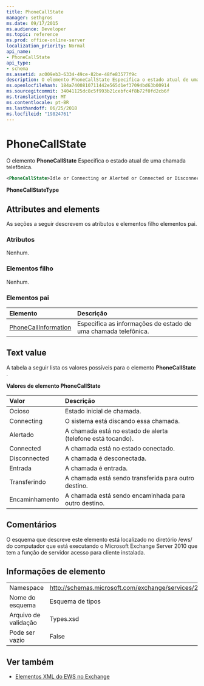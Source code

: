 ```yaml
---
title: PhoneCallState
manager: sethgros
ms.date: 09/17/2015
ms.audience: Developer
ms.topic: reference
ms.prod: office-online-server
localization_priority: Normal
api_name:
- PhoneCallState
api_type:
- schema
ms.assetid: ac009eb3-6334-49ce-82be-48fe83577f9c
description: O elemento PhoneCallState Especifica o estado atual de uma chamada telefônica.
ms.openlocfilehash: 184a7400810711442e565d1ef37094bd63b00914
ms.sourcegitcommit: 34041125dc8c5f993b21cebfc4f8b72f0fd2cb6f
ms.translationtype: MT
ms.contentlocale: pt-BR
ms.lasthandoff: 06/25/2018
ms.locfileid: "19824761"
---
```

# <a name="phonecallstate"></a>PhoneCallState

O elemento **PhoneCallState** Especifica o estado atual de uma chamada telefônica. 
  
```xml
<PhoneCallState>Idle or Connecting or Alerted or Connected or Disconnected or Incoming or Transferring or Forwarding</PhoneCallState>
```

 **PhoneCallStateType**
## <a name="attributes-and-elements"></a>Attributes and elements

As seções a seguir descrevem os atributos e elementos filho elementos pai.
  
### <a name="attributes"></a>Atributos

Nenhum.
  
### <a name="child-elements"></a>Elementos filho

Nenhum.
  
### <a name="parent-elements"></a>Elementos pai

|**Elemento**|**Descrição**|
|:-----|:-----|
|[PhoneCallInformation](phonecallinformation.md) <br/> |Especifica as informações de estado de uma chamada telefônica.  <br/> |
   
## <a name="text-value"></a>Text value

A tabela a seguir lista os valores possíveis para o elemento **PhoneCallState** . 
  
**Valores de elemento PhoneCallState**

|**Valor**|**Descrição**|
|:-----|:-----|
|Ocioso  <br/> |Estado inicial de chamada.  <br/> |
|Connecting  <br/> |O sistema está discando essa chamada.  <br/> |
|Alertado  <br/> |A chamada está no estado de alerta (telefone está tocando).  <br/> |
|Connected  <br/> |A chamada está no estado conectado.  <br/> |
|Disconnected  <br/> |A chamada é desconectada.  <br/> |
|Entrada  <br/> |A chamada é entrada.  <br/> |
|Transferindo  <br/> |A chamada está sendo transferida para outro destino.  <br/> |
|Encaminhamento  <br/> |A chamada está sendo encaminhada para outro destino.  <br/> |
   
## <a name="remarks"></a>Comentários

O esquema que descreve este elemento está localizado no diretório /ews/ do computador que está executando o Microsoft Exchange Server 2010 que tem a função de servidor acesso para cliente instalada.
  
## <a name="element-information"></a>Informações de elemento

|||
|:-----|:-----|
|Namespace  <br/> |http://schemas.microsoft.com/exchange/services/2006/types  <br/> |
|Nome do esquema  <br/> |Esquema de tipos  <br/> |
|Arquivo de validação  <br/> |Types.xsd  <br/> |
|Pode ser vazio  <br/> |False  <br/> |
   
## <a name="see-also"></a>Ver também



- [Elementos XML do EWS no Exchange](ews-xml-elements-in-exchange.md)


